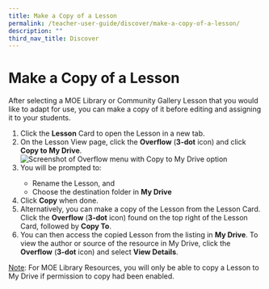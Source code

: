 ```yaml
---
title: Make a Copy of a Lesson
permalink: /teacher-user-guide/discover/make-a-copy-of-a-lesson/
description: ""
third_nav_title: Discover
---
```

<h1>Make a Copy of a Lesson</h1>

<p>After selecting a MOE Library or Community Gallery Lesson that you would like to adapt for use, you can make a copy of it before editing and assigning it to your students.</p>

<ol>
  <li>Click the <strong>Lesson</strong> Card to open the Lesson in a new tab.</li>
  <li>On the Lesson View page, click the <strong>Overflow</strong> (<strong>3-dot</strong> icon) and click <strong>Copy to My Drive</strong>.</li>
  
  <img alt="Screenshot of Overflow menu with Copy to My Drive option" src="https://s3-us-west-2.amazonaws.com/secure.notion-static.com/412128cb-08de-49e6-aa19-43c1c7f3ae8e/Untitled.png">
  
  <li>You will be prompted to:</li>
  <ul>
    <li>Rename the Lesson, and</li>
    <li>Choose the destination folder in <strong>My Drive</strong></li>
  </ul>
  <li>Click <strong>Copy</strong> when done.</li>
  <li>Alternatively, you can make a copy of the Lesson from the Lesson Card. Click the <strong>Overflow</strong> (<strong>3-dot</strong> icon) found on the top right of the Lesson Card, followed by <strong>Copy To</strong>.</li>
  <li>You can then access the copied Lesson from the listing in <strong>My Drive</strong>. To view the author or source of the resource in My Drive, click the <strong>Overflow</strong> (<strong>3-dot</strong> icon) and select <strong>View Details</strong>.</li>
</ol>

<p><u>Note</u>: For MOE Library Resources, you will only be able to copy a Lesson to My Drive if permission to copy had been enabled.</p>

